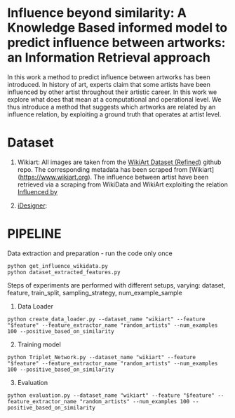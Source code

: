 # Influence beyond similarity: A Knowledge Based informed model to predict influence between artworks: an Information Retrieval approach
In this work a method to predict influence between artworks has been introduced.
In history of art, experts claim that some artists have been influenced by other artist throughout their artistic career. In this work we explore what does that mean at a computational and operational level. We thus introduce a method that suggests which artworks are related by an influence relation, by exploiting a ground truth that operates at artist level.


# Dataset
1. Wikiart: All images are taken from the [WikiArt Dataset (Refined)](https://github.com/cs-chan/ArtGAN/tree/master/WikiArt%20Dataset) github repo. The corresponding metadata has been scraped from [Wikiart] (https://www.wikiart.org). The influence between artist have been retrieved via a scraping from WikiData and WikiArt exploiting the relation [Influenced by](https://www.wikidata.org/wiki/Property:P737)

2. [iDesigner](https://www.kaggle.com/competitions/idesigner/data): 



# PIPELINE
Data extraction and preparation - run the code only once

```
python get_influence_wikidata.py
python dataset_extracted_features.py
```
Steps of experiments are performed with different setups, varying: dataset, feature, train_split, sampling_strategy, num_example_sample

1. Data Loader
```
python create_data_loader.py --dataset_name "wikiart" --feature "$feature" --feature_extractor_name "random_artists" --num_examples 100 --positive_based_on_similarity

```
2. Training model 

```
python Triplet_Network.py --dataset_name "wikiart" --feature "$feature" --feature_extractor_name "random_artists" --num_examples 100 --positive_based_on_similarity

```

3. Evaluation
```
python evaluation.py --dataset_name "wikiart" --feature "$feature" --feature_extractor_name "random_artists" --num_examples 100 --positive_based_on_similarity

```